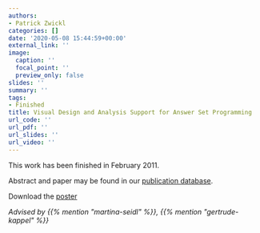 ```yaml
---
authors:
- Patrick Zwickl
categories: []
date: '2020-05-08 15:44:59+00:00'
external_link: ''
image:
  caption: ''
  focal_point: ''
  preview_only: false
slides: ''
summary: ''
tags:
- Finished
title: Visual Design and Analysis Support for Answer Set Programming
url_code: ''
url_pdf: ''
url_slides: ''
url_video: ''
---
```


This work has been finished in February 2011.

Abstract and paper may be found in our <a class="external" href="http://publik.tuwien.ac.at/showentry.php?ID=195848&amp;lang=2">publication database</a>.

 Download the [poster](https://www.big.tuwien.ac.at/app/uploads/2016/10/Zwickl_poster2.pdf)

*Advised by {{% mention "martina-seidl" %}}, {{% mention "gertrude-kappel" %}}*